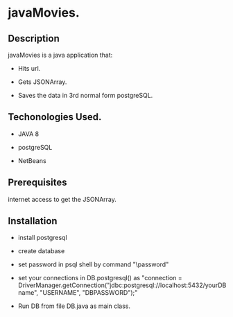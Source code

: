# javaMovies.

## Description
javaMovies is a java application that:

 
- Hits url.

- Gets JSONArray.

- Saves the data in 3rd normal form postgreSQL.

## Techonologies Used.

- JAVA 8

- postgreSQL

- NetBeans

## Prerequisites

internet access to get the JSONArray.

## Installation 



- install postgresql 

- create database

* set password in psql shell by command "\password"

* set your connections in DB.postgresql() as "connection = DriverManager.getConnection("jdbc:postgresql://localhost:5432/yourDBname", "USERNAME", "DBPASSWORD");"

- Run DB from file DB.java as main class.




